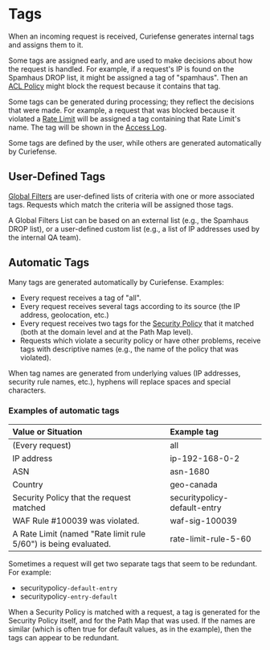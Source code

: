# Tags

When an incoming request is received, Curiefense generates internal tags and assigns them to it. 

Some tags are assigned early, and are used to make decisions about how the request is handled. For example, if a request's IP is found on the Spamhaus DROP list, it might be assigned a tag of "spamhaus". Then an [ACL Policy](../settings/policies-rules/acl-profiles.md) might block the request because it contains that tag.

Some tags can be generated during processing; they reflect the decisions that were made. For example, a request that was blocked because it violated a [Rate Limit](../settings/policies-rules/rate-limits.md) will be assigned a tag containing that Rate Limit's name. The tag will be shown in the [Access Log](../analytics/kibana.md).

Some tags are defined by the user, while others are generated automatically by Curiefense.

## User-Defined Tags

[Global Filters](../settings/policies-rules/global-filters.md) are user-defined lists of criteria with one or more associated tags. Requests which match the criteria will be assigned those tags. 

A Global Filters List can be based on an external list \(e.g., the Spamhaus DROP list\), or a user-defined custom list \(e.g., a list of IP addresses used by the internal QA team\). 

## Automatic Tags

Many tags are generated automatically by Curiefense. Examples:

* Every request receives a tag of "all".
* Every request receives several tags according to its source \(the IP address, geolocation, etc.\)
* Every request receives two tags for the [Security Policy](../settings/policies-rules/security-policies.md) that it matched \(both at the domain level and at the Path Map level\).
* Requests which violate a security policy or have other problems, receive tags with descriptive names \(e.g., the name of the policy that was violated\).

When tag names are generated from underlying values \(IP addresses, security rule names, etc.\), hyphens will replace spaces and special characters.

### Examples of automatic tags

| Value or Situation | Example tag |
| :--- | :--- |
| \(Every request\) | all |
| IP address | ip-192-168-0-2 |
| ASN | asn-1680 |
| Country | geo-canada |
| Security Policy that the request matched | securitypolicy-default-entry |
| WAF Rule \#100039 was violated. | waf-sig-100039 |
| A Rate Limit \(named "Rate limit rule 5/60"\) is being evaluated. | rate-limit-rule-5-60 |

Sometimes a request will get two separate tags that seem to be redundant. For example:

* securitypolicy`-default-entry`
* securitypolicy`-entry-default`

When a Security Policy is matched with a request, a tag is generated for the Security Policy itself, and for the Path Map that was used. If the names are similar \(which is often true for default values, as in the example\), then the tags can appear to be redundant.

